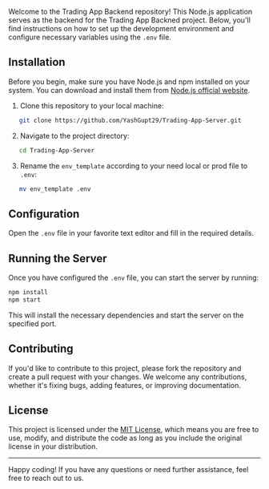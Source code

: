 Welcome to the Trading App Backend repository! This Node.js application serves as the backend for the Trading App Backned project. Below, you'll find instructions on how to set up the development environment and configure necessary variables using the `.env` file.

## Installation

Before you begin, make sure you have Node.js and npm installed on your system. You can download and install them from [Node.js official website](https://nodejs.org/).

1. Clone this repository to your local machine:

```sh
   git clone https://github.com/YashGupt29/Trading-App-Server.git
```

2. Navigate to the project directory:

```sh
   cd Trading-App-Server
```

3. Rename the `env_template` according to your need local or prod file to `.env`:

```sh
   mv env_template .env
```

## Configuration

Open the `.env` file in your favorite text editor and fill in the required details.

## Running the Server

Once you have configured the `.env` file, you can start the server by running:

```sh
npm install
npm start
```

This will install the necessary dependencies and start the server on the specified port.

## Contributing

If you'd like to contribute to this project, please fork the repository and create a pull request with your changes. We welcome any contributions, whether it's fixing bugs, adding features, or improving documentation.

## License

This project is licensed under the [MIT License](LICENSE), which means you are free to use, modify, and distribute the code as long as you include the original license in your distribution.

---

Happy coding! If you have any questions or need further assistance, feel free to reach out to us.
